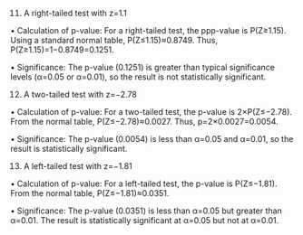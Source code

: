 11. A right-tailed test with z=1.1
    
•	Calculation of p-value: For a right-tailed test, the ppp-value is P(Z≥1.15). Using a standard normal table, P(Z≤1.15)≈0.8749. Thus, P(Z≥1.15)=1−0.8749=0.1251.

•	Significance: The p-value (0.1251) is greater than typical significance levels (α=0.05 or α=0.01), so the result is not statistically significant.

12. A two-tailed test with z=−2.78
    
•	Calculation of p-value: For a two-tailed test, the p-value is 2×P(Z≤−2.78). From the normal table, P(Z≤−2.78)≈0.0027. Thus, p=2×0.0027=0.0054.

•	Significance: The p-value (0.0054) is less than α=0.05 and α=0.01, so the result is statistically significant.

13. A left-tailed test with z=−1.81

•	Calculation of p-value: For a left-tailed test, the p-value is P(Z≤−1.81). From the normal table, P(Z≤−1.81)≈0.0351.

•	Significance: The p-value (0.0351) is less than α=0.05 but greater than α=0.01. The result is statistically significant at α=0.05 but not at α=0.01.
